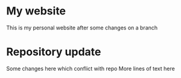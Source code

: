 # My website

This is my personal website after some changes on a branch



# Repository update

Some changes here which conflict with repo
More lines of text here
